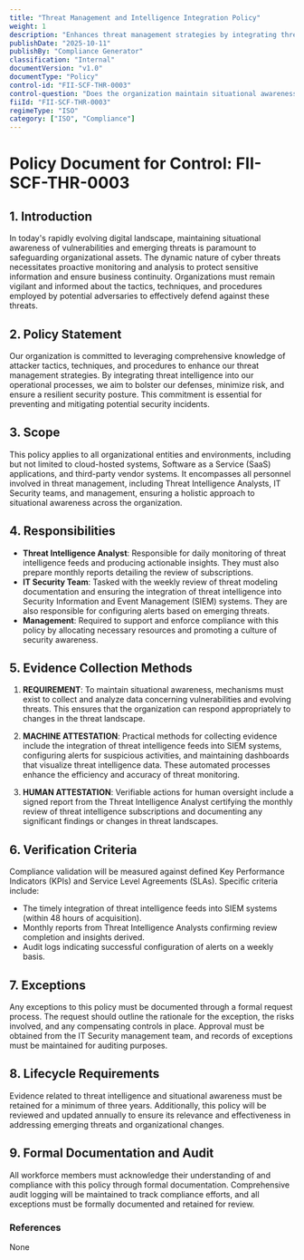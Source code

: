 ```yaml
---
title: "Threat Management and Intelligence Integration Policy"
weight: 1
description: "Enhances threat management strategies by integrating threat intelligence to improve organizational defenses and maintain situational awareness of emerging cyber threats."
publishDate: "2025-10-11"
publishBy: "Compliance Generator"
classification: "Internal"
documentVersion: "v1.0"
documentType: "Policy"
control-id: "FII-SCF-THR-0003"
control-question: "Does the organization maintain situational awareness of vulnerabilities and evolving threats by leveraging the knowledge of attacker tactics, techniques and procedures to facilitate the implementation of preventative and compensating controls?"
fiiId: "FII-SCF-THR-0003"
regimeType: "ISO"
category: ["ISO", "Compliance"]
---
```


# Policy Document for Control: FII-SCF-THR-0003

## 1. Introduction
In today's rapidly evolving digital landscape, maintaining situational awareness of vulnerabilities and emerging threats is paramount to safeguarding organizational assets. The dynamic nature of cyber threats necessitates proactive monitoring and analysis to protect sensitive information and ensure business continuity. Organizations must remain vigilant and informed about the tactics, techniques, and procedures employed by potential adversaries to effectively defend against these threats.

## 2. Policy Statement
Our organization is committed to leveraging comprehensive knowledge of attacker tactics, techniques, and procedures to enhance our threat management strategies. By integrating threat intelligence into our operational processes, we aim to bolster our defenses, minimize risk, and ensure a resilient security posture. This commitment is essential for preventing and mitigating potential security incidents.

## 3. Scope
This policy applies to all organizational entities and environments, including but not limited to cloud-hosted systems, Software as a Service (SaaS) applications, and third-party vendor systems. It encompasses all personnel involved in threat management, including Threat Intelligence Analysts, IT Security teams, and management, ensuring a holistic approach to situational awareness across the organization.

## 4. Responsibilities
- **Threat Intelligence Analyst**: Responsible for daily monitoring of threat intelligence feeds and producing actionable insights. They must also prepare monthly reports detailing the review of subscriptions.
- **IT Security Team**: Tasked with the weekly review of threat modeling documentation and ensuring the integration of threat intelligence into Security Information and Event Management (SIEM) systems. They are also responsible for configuring alerts based on emerging threats.
- **Management**: Required to support and enforce compliance with this policy by allocating necessary resources and promoting a culture of security awareness.

## 5. Evidence Collection Methods
1. **REQUIREMENT**: To maintain situational awareness, mechanisms must exist to collect and analyze data concerning vulnerabilities and evolving threats. This ensures that the organization can respond appropriately to changes in the threat landscape.
   
2. **MACHINE ATTESTATION**: Practical methods for collecting evidence include the integration of threat intelligence feeds into SIEM systems, configuring alerts for suspicious activities, and maintaining dashboards that visualize threat intelligence data. These automated processes enhance the efficiency and accuracy of threat monitoring.

3. **HUMAN ATTESTATION**: Verifiable actions for human oversight include a signed report from the Threat Intelligence Analyst certifying the monthly review of threat intelligence subscriptions and documenting any significant findings or changes in threat landscapes.

## 6. Verification Criteria
Compliance validation will be measured against defined Key Performance Indicators (KPIs) and Service Level Agreements (SLAs). Specific criteria include:
- The timely integration of threat intelligence feeds into SIEM systems (within 48 hours of acquisition).
- Monthly reports from Threat Intelligence Analysts confirming review completion and insights derived.
- Audit logs indicating successful configuration of alerts on a weekly basis.

## 7. Exceptions
Any exceptions to this policy must be documented through a formal request process. The request should outline the rationale for the exception, the risks involved, and any compensating controls in place. Approval must be obtained from the IT Security management team, and records of exceptions must be maintained for auditing purposes.

## 8. Lifecycle Requirements
Evidence related to threat intelligence and situational awareness must be retained for a minimum of three years. Additionally, this policy will be reviewed and updated annually to ensure its relevance and effectiveness in addressing emerging threats and organizational changes.

## 9. Formal Documentation and Audit
All workforce members must acknowledge their understanding of and compliance with this policy through formal documentation. Comprehensive audit logging will be maintained to track compliance efforts, and all exceptions must be formally documented and retained for review.

### References
None